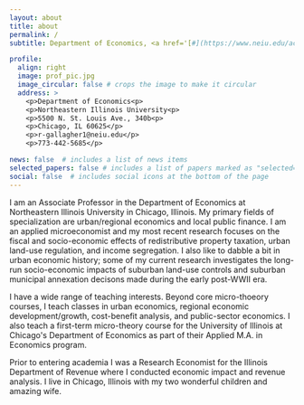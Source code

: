 ```yaml
---
layout: about
title: about
permalink: /
subtitle: Department of Economics, <a href='[#](https://www.neiu.edu/academics/college-of-arts-and-sciences/departments/economics)'>Northeastern Illinois University</a>. # Address. Contacts. Moto. Etc.

profile:
  align: right
  image: prof_pic.jpg
  image_circular: false # crops the image to make it circular
  address: >
    <p>Department of Economics<p>
    <p>Northeastern Illinois University<p>
    <p>5500 N. St. Louis Ave., 340b<p>
    <p>Chicago, IL 60625</p>
    <p>r-gallagher1@neiu.edu</p>
    <p>773-442-5685</p>

news: false  # includes a list of news items
selected_papers: false # includes a list of papers marked as "selected={true}"
social: false  # includes social icons at the bottom of the page
---
```


I am an Associate Professor in the Department of Economics at Northeastern Illinois University in Chicago, Illinois.  My primary fields of specialization are urban/regional economics and local public finance.  I am an applied microeconomist and my most recent research focuses on the fiscal and socio-economic effects of redistributive property taxation, urban land-use regulation, and income segregation.  I also like to dabble a bit in urban economic history; some of my current research investigates the long-run socio-economic impacts of suburban land-use controls and suburban municipal annexation decisons made during the early post-WWII era.

I have a wide range of teaching interests.  Beyond core micro-thoeory courses, I teach classes in urban economics, regional economic development/growth, cost-benefit analysis, and public-sector economics.  I also teach a first-term micro-theory course for the University of Illinois at Chicago's Department of Economics as part of their Applied M.A. in Economics program.

Prior to entering academia I was a Research Economist for the Illinois Department of Revenue where I conducted economic impact and revenue analysis.  I live in Chicago, Illinois with my two wonderful children and amazing wife.
